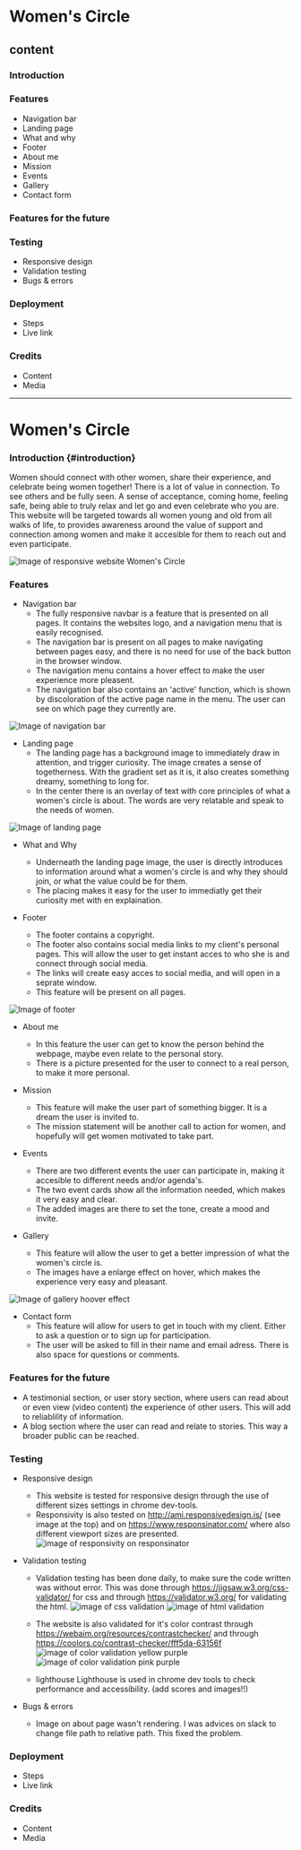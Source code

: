 # Women's Circle

## content

### Introduction 

### Features 

- Navigation bar
- Landing page 
- What and why
- Footer
- About me
- Mission
- Events
- Gallery
- Contact form

### Features for the future

### Testing

- Responsive design
- Validation testing
- Bugs & errors

### Deployment

- Steps
- Live link

### Credits

- Content
- Media

-----

# Women's Circle

### Introduction {#introduction} 

Women should connect with other women, share their experience, and celebrate being women together! There is a lot of value in connection. To see others and be fully seen. A sense of acceptance, coming home, feeling safe, being able to truly relax and let go and even celebrate who you are. 
This website will be targeted towards all women young and old from all walks of life, to provides awareness around the value of support and connection among women and make it accesible for them to reach out and even participate.  

![Image of responsive website Women's Circle](assets/images/responsive.png)

### Features
- Navigation bar
    - The fully responsive navbar is a feature that is presented on all pages. It contains the websites logo, and a navigation menu that is easily recognised.
    - The navigation bar is present on all pages to make navigating between pages easy, and there is no need for use of the back button in the browser window. 
    - The navigation menu contains a hover effect to make the user experience more pleasent. 
    - The navigation bar also contains an 'active' function, which is shown by discoloration of the active page name in the menu. The user can see on which page they currently are.

![Image of navigation bar](assets/images/navbar.png)

- Landing page
    - The landing page has a background image to immediately draw in attention, and trigger curiosity. The image creates a sense of togetherness. With the gradient set as it is, it also creates something dreamy, something to long for. 
    - In the center there is an overlay of text with core principles of what a women's circle is about. The words are very relatable and speak to the needs of women. 

![Image of landing page](assets/images/hero-image.png)

- What and Why
    - Underneath the landing page image, the user is directly introduces to information around what a women's circle is and why they should join, or what the value could be for them. 
    - The placing makes it easy for the user to immediatly get their curiosity met with en explaination.

- Footer
    - The footer contains a copyright.
    - The footer also contains social media links to my client's personal pages. This will allow the user to get instant acces to who she is and connect through social media. 
    - The links will create easy acces to social media, and will open in a seprate window.
    - This feature will be present on all pages. 

![Image of footer](assets/images/footer.png)

- About me
    - In this feature the user can get to know the person behind the webpage, maybe even relate to the personal story. 
    - There is a picture presented for the user to connect to a real person, to make it more personal.

- Mission
    - This feature will make the user part of something bigger. It is a dream the user is invited to. 
    - The mission statement will be another call to action for women, and hopefully will get women motivated to take part. 

- Events
    - There are two different events the user can participate in, making it accesible to different needs and/or agenda's. 
    - The two event cards show all the information needed, which makes it very easy and clear.
    - The added images are there to set the tone, create a mood and invite. 

- Gallery
    - This feature will allow the user to get a better impression of what the women's circle is. 
    - The images have a enlarge effect on hover, which makes the experience very easy and pleasant.  

![Image of gallery hoover effect](assets/images/gallery-hoover.png)

- Contact form
    - This feature will allow for users to get in touch with my client. Either to ask a question or to sign up for participation. 
    - The user will be asked to fill in their name and email adress. There is also space for questions or comments. 

### Features for the future
- A testimonial section, or user story section, where users can read about or even view (video content) the experience of other users. This will add to reliablility of information.
- A blog section where the user can read and relate to stories. This way a broader public can be reached. 

### Testing
- Responsive design
    - This website is tested for responsive design through the use of different sizes settings in chrome dev-tools.
    - Responsivity is also tested on http://ami.responsivedesign.is/ (see image at the top) and on https://www.responsinator.com/ where also different viewport sizes are presented.
    ![image of responsivity on responsinator](assets/images/responsivity-responsinator.png)

- Validation testing
    - Validation testing has been done daily, to make sure the code written was without error. This was done through https://jigsaw.w3.org/css-validator/ for css and through https://validator.w3.org/ for validating the html.
![image of css validation](assets/images/css-validation.png)
![image of html validation](assets/images/html-validation.png)

    - The website is also validated for it's color contrast through https://webaim.org/resources/contrastchecker/ and through https://coolors.co/contrast-checker/fff5da-63156f
![image of color validation yellow purple](assets/images/color-validation-yellow-purple.png)
![image of color validation pink purple](assets/images/color-validation-pink-purple.png)

    - lighthouse
    Lighthouse is used in chrome dev tools to check performance and accessibility.
    (add scores and images!!)

- Bugs & errors
    - Image on about page wasn't rendering. I was advices on slack to change file path to relative path. This fixed the problem.










### Deployment

- Steps
- Live link

### Credits

- Content
- Media